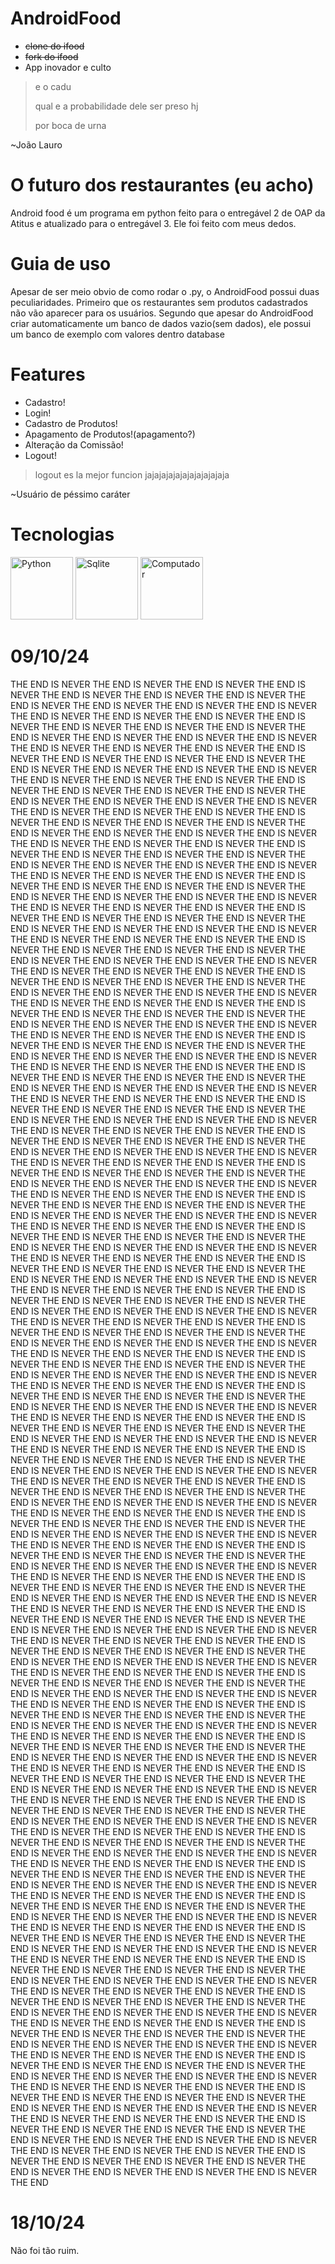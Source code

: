 # AndroidFood
- ~~clone do ifood~~
- ~~fork do ifood~~
- App inovador e culto

> e o cadu
> 
> qual e a probabilidade dele ser preso hj
>
> por boca de urna
>
~João Lauro
# O futuro dos restaurantes (eu acho)
Android food é um programa em python feito para o entregável 2 de OAP da Atitus e atualizado para o entregável 3.
Ele foi feito com meus dedos.

# Guia de uso
Apesar de ser meio obvio de como rodar o .py, o AndroidFood possui duas peculiaridades.
Primeiro que os restaurantes sem produtos cadastrados não vão aparecer para os usuários.
Segundo que apesar do AndroidFood criar automaticamente um banco de dados vazio(sem dados), ele possui um banco de exemplo com valores dentro database

# Features
- Cadastro!
- Login!
- Cadastro de Produtos!
- Apagamento de Produtos!(apagamento?)
- Alteração da Comissão!
- Logout!

> logout es la mejor funcion jajajajajajajajajajajaja 
>
~Usuário de péssimo caráter

# Tecnologias
<div>
    <img src="https://upload.wikimedia.org/wikipedia/commons/thumb/c/c3/Python-logo-notext.svg/1869px-Python-logo-notext.svg.png" alt="Python" width="100"/>
    <img src="https://upload.wikimedia.org/wikipedia/commons/3/38/SQLite370.svg" alt="Sqlite" width="100"/>
    <img src="https://cdn5.colorir.com/desenhos/color/201908/um-computador-a-casa-o-quarto-1515999.jpg" alt="Computador" width="100"/>
</div>

# 09/10/24
THE END IS NEVER THE END IS NEVER THE END IS NEVER THE END IS NEVER THE END IS NEVER THE END IS NEVER THE END IS NEVER THE END IS NEVER THE END IS NEVER THE END IS NEVER THE END IS NEVER THE END IS NEVER THE END IS NEVER THE END IS NEVER THE END IS NEVER THE END IS NEVER THE END IS NEVER THE END IS NEVER THE END IS NEVER THE END IS NEVER THE END IS NEVER THE END IS NEVER THE END IS NEVER THE END IS NEVER THE END IS NEVER THE END IS NEVER THE END IS NEVER THE END IS NEVER THE END IS NEVER THE END IS NEVER THE END IS NEVER THE END IS NEVER THE END IS NEVER THE END IS NEVER THE END IS NEVER THE END IS NEVER THE END IS NEVER THE END IS NEVER THE END IS NEVER THE END IS NEVER THE END IS NEVER THE END IS NEVER THE END IS NEVER THE END IS NEVER THE END IS NEVER THE END IS NEVER THE END IS NEVER THE END IS NEVER THE END IS NEVER THE END IS NEVER THE END IS NEVER THE END IS NEVER THE END IS NEVER THE END IS NEVER THE END IS NEVER THE END IS NEVER THE END IS NEVER THE END IS NEVER THE END IS NEVER THE END IS NEVER THE END IS NEVER THE END IS NEVER THE END IS NEVER THE END IS NEVER THE END IS NEVER THE END IS NEVER THE END IS NEVER THE END IS NEVER THE END IS NEVER THE END IS NEVER THE END IS NEVER THE END IS NEVER THE END IS NEVER THE END IS NEVER THE END IS NEVER THE END IS NEVER THE END IS NEVER THE END IS NEVER THE END IS NEVER THE END IS NEVER THE END IS NEVER THE END IS NEVER THE END IS NEVER THE END IS NEVER THE END IS NEVER THE END IS NEVER THE END IS NEVER THE END IS NEVER THE END IS NEVER THE END IS NEVER THE END IS NEVER THE END IS NEVER THE END IS NEVER THE END IS NEVER THE END IS NEVER THE END IS NEVER THE END IS NEVER THE END IS NEVER THE END IS NEVER THE END IS NEVER THE END IS NEVER THE END IS NEVER THE END IS NEVER THE END IS NEVER THE END IS NEVER THE END IS NEVER THE END IS NEVER THE END IS NEVER THE END IS NEVER THE END IS NEVER THE END IS NEVER THE END IS NEVER THE END IS NEVER THE END IS NEVER THE END IS NEVER THE END IS NEVER THE END IS NEVER THE END IS NEVER THE END IS NEVER THE END IS NEVER THE END IS NEVER THE END IS NEVER THE END IS NEVER THE END IS NEVER THE END IS NEVER THE END IS NEVER THE END IS NEVER THE END IS NEVER THE END IS NEVER THE END IS NEVER THE END IS NEVER THE END IS NEVER THE END IS NEVER THE END IS NEVER THE END IS NEVER THE END IS NEVER THE END IS NEVER THE END IS NEVER THE END IS NEVER THE END IS NEVER THE END IS NEVER THE END IS NEVER THE END IS NEVER THE END IS NEVER THE END IS NEVER THE END IS NEVER THE END IS NEVER THE END IS NEVER THE END IS NEVER THE END IS NEVER THE END IS NEVER THE END IS NEVER THE END IS NEVER THE END IS NEVER THE END IS NEVER THE END IS NEVER THE END IS NEVER THE END IS NEVER THE END IS NEVER THE END IS NEVER THE END IS NEVER THE END IS NEVER THE END IS NEVER THE END IS NEVER THE END IS NEVER THE END IS NEVER THE END IS NEVER THE END IS NEVER THE END IS NEVER THE END IS NEVER THE END IS NEVER THE END IS NEVER THE END IS NEVER THE END IS NEVER THE END IS NEVER THE END IS NEVER THE END IS NEVER THE END IS NEVER THE END IS NEVER THE END IS NEVER THE END IS NEVER THE END IS NEVER THE END IS NEVER THE END IS NEVER THE END IS NEVER THE END IS NEVER THE END IS NEVER THE END IS NEVER THE END IS NEVER THE END IS NEVER THE END IS NEVER THE END IS NEVER THE END IS NEVER THE END IS NEVER THE END IS NEVER THE END IS NEVER THE END IS NEVER THE END IS NEVER THE END IS NEVER THE END IS NEVER THE END IS NEVER THE END IS NEVER THE END IS NEVER THE END IS NEVER THE END IS NEVER THE END IS NEVER THE END IS NEVER THE END IS NEVER THE END IS NEVER THE END IS NEVER THE END IS NEVER THE END IS NEVER THE END IS NEVER THE END IS NEVER THE END IS NEVER THE END IS NEVER THE END IS NEVER THE END IS NEVER THE END IS NEVER THE END IS NEVER THE END IS NEVER THE END IS NEVER THE END IS NEVER THE END IS NEVER THE END IS NEVER THE END IS NEVER THE END IS NEVER THE END IS NEVER THE END IS NEVER THE END IS NEVER THE END IS NEVER THE END IS NEVER THE END IS NEVER THE END IS NEVER THE END IS NEVER THE END IS NEVER THE END IS NEVER THE END IS NEVER THE END IS NEVER THE END IS NEVER THE END IS NEVER THE END IS NEVER THE END IS NEVER THE END IS NEVER THE END IS NEVER THE END IS NEVER THE END IS NEVER THE END IS NEVER THE END IS NEVER THE END IS NEVER THE END IS NEVER THE END IS NEVER THE END IS NEVER THE END IS NEVER THE END IS NEVER THE END IS NEVER THE END IS NEVER THE END IS NEVER THE END IS NEVER THE END IS NEVER THE END IS NEVER THE END IS NEVER THE END IS NEVER THE END IS NEVER THE END IS NEVER THE END IS NEVER THE END IS NEVER THE END IS NEVER THE END IS NEVER THE END IS NEVER THE END IS NEVER THE END IS NEVER THE END IS NEVER THE END IS NEVER THE END IS NEVER THE END IS NEVER THE END IS NEVER THE END IS NEVER THE END IS NEVER THE END IS NEVER THE END IS NEVER THE END IS NEVER THE END IS NEVER THE END IS NEVER THE END IS NEVER THE END IS NEVER THE END IS NEVER THE END IS NEVER THE END IS NEVER THE END IS NEVER THE END IS NEVER THE END IS NEVER THE END IS NEVER THE END IS NEVER THE END IS NEVER THE END IS NEVER THE END IS NEVER THE END IS NEVER THE END IS NEVER THE END IS NEVER THE END IS NEVER THE END IS NEVER THE END IS NEVER THE END IS NEVER THE END IS NEVER THE END IS NEVER THE END IS NEVER THE END IS NEVER THE END IS NEVER THE END IS NEVER THE END IS NEVER THE END IS NEVER THE END IS NEVER THE END IS NEVER THE END IS NEVER THE END IS NEVER THE END IS NEVER THE END IS NEVER THE END IS NEVER THE END IS NEVER THE END IS NEVER THE END IS NEVER THE END IS NEVER THE END IS NEVER THE END IS NEVER THE END IS NEVER THE END IS NEVER THE END IS NEVER THE END IS NEVER THE END IS NEVER THE END IS NEVER THE END IS NEVER THE END IS NEVER THE END IS NEVER THE END IS NEVER THE END IS NEVER THE END IS NEVER THE END IS NEVER THE END IS NEVER THE END IS NEVER THE END IS NEVER THE END IS NEVER THE END IS NEVER THE END IS NEVER THE END IS NEVER THE END IS NEVER THE END IS NEVER THE END IS NEVER THE END IS NEVER THE END IS NEVER THE END IS NEVER THE END IS NEVER THE END IS NEVER THE END IS NEVER THE END IS NEVER THE END IS NEVER THE END IS NEVER THE END IS NEVER THE END IS NEVER THE END IS NEVER THE END IS NEVER THE END IS NEVER THE END IS NEVER THE END IS NEVER THE END IS NEVER THE END IS NEVER THE END IS NEVER THE END IS NEVER THE END IS NEVER THE END IS NEVER THE END IS NEVER THE END IS NEVER THE END IS NEVER THE END IS NEVER THE END IS NEVER THE END IS NEVER THE END IS NEVER THE END IS NEVER THE END IS NEVER THE END IS NEVER THE END IS NEVER THE END IS NEVER THE END IS NEVER THE END IS NEVER THE END IS NEVER THE END IS NEVER THE END IS NEVER THE END IS NEVER THE END IS NEVER THE END IS NEVER THE END IS NEVER THE END IS NEVER THE END IS NEVER THE END IS NEVER THE END IS NEVER THE END IS NEVER THE END IS NEVER THE END IS NEVER THE END IS NEVER THE END IS NEVER THE END IS NEVER THE END IS NEVER THE END IS NEVER THE END IS NEVER THE END IS NEVER THE END IS NEVER THE END IS NEVER THE END IS NEVER THE END IS NEVER THE END IS NEVER THE END IS NEVER THE END IS NEVER THE END IS NEVER THE END IS NEVER THE END IS NEVER THE END IS NEVER THE END IS NEVER THE END IS NEVER THE END IS NEVER THE END IS NEVER THE END IS NEVER THE END IS NEVER THE END IS NEVER THE END IS NEVER THE END IS NEVER THE END IS NEVER THE END IS NEVER THE END IS NEVER THE END IS NEVER THE END IS NEVER THE END IS NEVER THE END IS NEVER THE END IS NEVER THE END IS NEVER THE END IS NEVER THE END IS NEVER THE END IS NEVER THE END IS NEVER THE END IS NEVER THE END IS NEVER THE END IS NEVER THE END IS NEVER THE END IS NEVER THE END IS NEVER THE END IS NEVER THE END IS NEVER THE END IS NEVER THE END IS NEVER THE END IS NEVER THE END IS NEVER THE END IS NEVER THE END IS NEVER THE END IS NEVER THE END IS NEVER THE END IS NEVER THE END IS NEVER THE END IS NEVER THE END IS NEVER THE END IS NEVER THE END IS NEVER THE END IS NEVER THE END IS NEVER THE END IS NEVER THE END IS NEVER THE END IS NEVER THE END IS NEVER THE END IS NEVER THE END IS NEVER THE END IS NEVER THE END IS NEVER THE END IS NEVER THE END IS NEVER THE END IS NEVER THE END IS NEVER THE END IS NEVER THE END IS NEVER THE END IS NEVER THE END IS NEVER THE END IS NEVER THE END IS NEVER THE END IS NEVER THE END IS NEVER THE END IS NEVER THE END IS NEVER THE END IS NEVER THE END IS NEVER THE END IS NEVER THE END IS NEVER THE END IS NEVER THE END IS NEVER THE END IS NEVER THE END IS NEVER THE END IS NEVER THE END IS NEVER THE END IS NEVER THE END IS NEVER THE END IS NEVER THE END IS NEVER THE END IS NEVER THE END IS NEVER THE END IS NEVER THE END IS NEVER THE END IS NEVER THE END IS NEVER THE END IS NEVER THE END IS NEVER THE END IS NEVER THE END IS NEVER THE END IS NEVER THE END IS NEVER THE END IS NEVER THE END IS NEVER THE END IS NEVER THE END IS NEVER THE END IS NEVER THE END IS NEVER THE END IS NEVER THE END

# 18/10/24
Não foi tão ruim.
